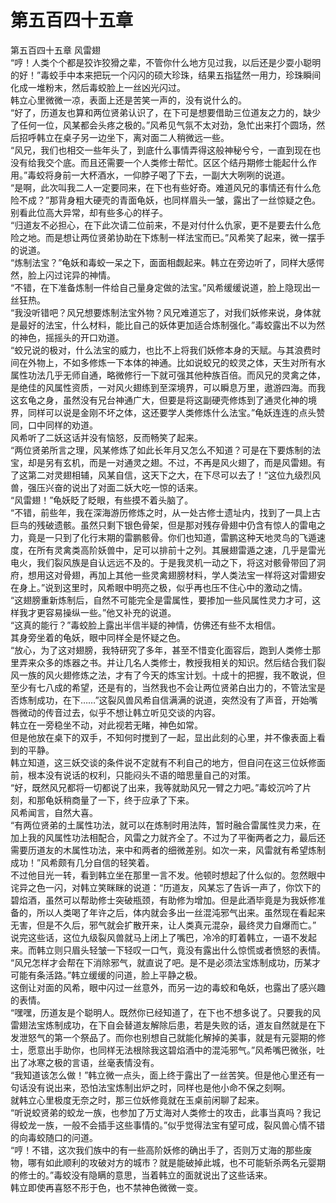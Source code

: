 # 第五百四十五章

第五百四十五章 风雷翅\
“哼！人类个个都是狡诈狡猾之辈，不管你什么地方见过我，以后还是少耍小聪明的好！”毒蛟手中本来把玩一个闪闪的硕大珍珠，结果五指猛然一用力，珍珠瞬间化成一堆粉末，然后毒蛟脸上一丝凶光闪过。\
韩立心里微微一凉，表面上还是苦笑一声的，没有说什么的。\
“好了，历道友也算和两位贤弟认识了，在下可是想要借助三位道友之力的，缺少了任何一位，风某都会头疼之极的。”风希见气氛不太对劲，急忙出来打个圆场，然后招呼韩立在桌子另一边坐下，离对面二人稍微远一些。\
“风兄，我们也相交一些年头了，到底什么事情弄得这般神秘兮兮，一直到现在也没有给我交个底。而且还需要一个人类修士帮忙。区区个结丹期修士能起什么作用。”毒蛟将身前一大杯酒水，一仰脖子喝了下去，一副大大咧咧的说道。\
“是啊，此次叫我二人一定要同来，在下也有些好奇。难道风兄的事情还有什么危险不成？”那背身粗大硬壳的青面龟妖，也同样眉头一皱，露出了一丝惊疑之色。别看此位高大异常，却有些多心的样子。\
“归道友不必担心，在下此次请二位前来，不是对付什么仇家，更不是要去什么危险之地。而是想让两位贤弟协助在下炼制一样法宝而已。”风希笑了起来，微一摆手的说道。\
“炼制法宝？”龟妖和毒蛟一呆之下，面面相觑起来。韩立在旁边听了，同样大感愕然，脸上闪过诧异的神情。\
“不错，在下准备炼制一件给自己量身定做的法宝。”风希缓缓说道，脸上隐现出一丝狂热。\
“我没听错吧？风兄想要炼制法宝外物？风兄难道忘了，对我们妖修来说，身体就是最好的法宝，什么材料，能比自己的妖体更加适合炼制强化。”毒蛟露出不以为然的神色，摇摇头的开口劝道。\
“蛟兄说的极对，什么法宝的威力，也比不上将我们妖修本身的天赋。与其浪费时间在外物上，不如多修炼一下本体的神通。比如说蛟兄的蛟灵之体，天生对所有水属性功法几乎无师自通，略微修行一下就可强其他种族百倍。而风兄的灵禽之体，是绝佳的风属性资质，一对风火翅练到至深境界，可以瞬息万里，遨游四海。而我这玄龟之身，虽然没有兄台神通广大，但要是将这副硬壳修炼到了通灵化神的境界，同样可以说是金刚不坏之体，这还要学人类修炼什么法宝。”龟妖连连的点头赞同，口中同样的劝道。\
风希听了二妖这话并没有恼怒，反而畅笑了起来。\
“两位贤弟所言之理，风某修炼了如此长年月又怎么不知道？可是在下要炼制的法宝，却是另有玄机，而是一对通灵之翅。不过，不再是风火翅了，而是风雷翅。有了这第二对灵翅相辅，风某自信，这天下之大，在下尽可以去了！”这位九级烈风兽，强压兴奋的说出了对面二妖大吃一惊的话来。\
“风雷翅！”龟妖眨了眨眼，有些摸不着头脑了。\
“不错，前些年，我在深海游历修炼之时，从一处古修士遗址内，找到了一具上古巨鸟的残破遗骸。虽然只剩下银色骨架，但是那对残存骨翅中仍含有惊人的雷电之力，竟是一只到了化行末期的雷鹏骸骨。你们也知道，雷鹏这种天地灵鸟的飞遁速度，在所有灵禽类高阶妖兽中，足可以排前十之列。其展翅雷遁之速，几乎是雷光电火，我们裂风族是自认远远不及的。于是我灵机一动之下，将这对骸骨带回了洞府，想用这对骨翅，再加上其他一些灵禽翅膀材料，学人类法宝一样将这对雷翅安在身上。”说到这里时，风希眼中明亮之极，似乎再也压不住心中的激动之情。\
“这翅膀重新炼制后，自然不可能完全是雷属性，要掺加一些风属性灵力才可，这样我才更容易操纵一些。”他又补充的说道。\
“这真的能行？”毒蛟脸上露出半信半疑的神情，仿佛还有些不太相信。\
其身旁坐着的龟妖，眼中同样全是怀疑之色。\
“放心，为了这对翅膀，我特研究了多年，甚至不惜变化面容后，跑到人类修士那里弄来众多的炼器之书。并让几名人类修士，教授我相关的知识。然后结合我们裂风一族的风火翅修炼之法，才有了今天的炼宝计划。十成十的把握，我不敢说，但至少有七八成的希望，还是有的，当然我也不会让两位贤弟白出力的，不管法宝是否炼制成功，在下……”这裂风兽风希自信满满的说道，突然没有了声音，开始嘴唇微动的传音过去，似乎不想让韩立听见交谈的内容。\
韩立在一旁稳坐不动，对此视若无睹，神色如常。\
但是他放在桌下的双手，不知何时搅到了一起，显出此刻的心里，并不像表面上看到的平静。\
韩立知道，这三妖交谈的条件说不定就有不利自己的地方，但自问在这三位妖修面前，根本没有说话的权利，只能闷头不语的暗思量自己的对策。\
“好，既然风兄都将一切都说了出来，我等就助风兄一臂之力吧。”毒蛟沉吟了片刻，和那龟妖稍商量了一下，终于应承了下来。\
风希闻言，自然大喜。\
“有两位贤弟的土属性功法，就可以在炼制时用法阵，暂时融合雷属性灵力来，在加上我的风属性功法相配合，风雷之力就齐全了。不过为了平衡两者之力，最后还需要历道友的木属性功法，来中和两者的细微差别。如次一来，风雷就有希望炼制成功！”风希颇有几分自信的轻笑着。\
不过他目光一转，看到韩立坐在那里一言不发。他顿时想起了什么似的。忽然眼中诧异之色一闪，对韩立笑眯眯的说道：“历道友，风某忘了告诉一声了，你饮下的碧焰酒，虽然可以帮助修士突破瓶颈，有助修为增加。但是此酒毕竟是为我妖修准备的，所以人类喝了年许之后，体内就会多出一丝混沌邪气出来。虽然现在看起来无害，但是不久后，邪气就会扩散开来，让人类真元混杂，最终灵力自爆而亡。”\
说完这些话，这位九级裂风兽就马上闭上了嘴巴，冷冷的盯着韩立，一语不发起来。而韩立则只眉头轻皱一下轻叹一口气，竟没有露出什么惊慌或者愤怒的表情。\
“风兄怎样才会帮在下消除邪气，就直说了吧。是不是必须法宝炼制成功，历某才可能有条活路。”韩立缓缓的问道，脸上平静之极。\
这倒让对面的风希，眼中闪过一丝意外，而另一边的毒蛟和龟妖，也露出了感兴趣的表情。\
“嘿嘿，历道友是个聪明人。既然你已经知道了，在下也不想多说了。只要我的风雷翅法宝炼制成功，在下自会替道友解除后患，若是失败的话，道友自然就是在下发泄怒气的第一个祭品了。而你也别想自己就能化解掉的美事，就是有元婴期的修士，愿意出手助你，也同样无法根除我这碧焰酒中的混沌邪气。”风希嘴巴微张，吐出了冰寒之极的言语，丝毫表情没有。\
“我知道该怎么做！”韩立微一点头，面上终于露出了一丝苦笑。但是他心里还有一句话没有说出来，恐怕法宝炼制出炉之时，同样也是他小命不保之刻啊。\
就韩立心里极度无奈之时，那三位妖修竟就在玉桌前闲聊了起来。\
“听说蛟贤弟的蛟龙一族，也参加了万丈海对人类修士的攻击，此事当真吗？我记得蛟龙一族，一般不会插手这些事情的。”似乎觉得法宝有望可成，裂风兽心情不错的向毒蛟随口的问道。\
“哼！不错，这次我们族中的有一些高阶妖修的确出手了，否则万丈海的那些废物，哪有如此顺利的攻破对方的城市？就是能破掉此城，也不可能斩杀两名元婴期的修士的。”毒蛟没有隐瞒的意思，当着韩立的面就说出了这些话来。\
韩立即使再喜怒不形于色，也不禁神色微微一变。
